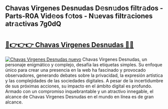 ## Chavas Virgenes Desnudas D𝚎sn𝚞dos filtr𝚊dos - Parts-R0A Vid𝚎os f𝚘tos - N𝚞evas filtr𝚊ciones atr𝚊ctivas 7g0dQ

# <h2><a href="http://mb665ty.tromn.icu/?c=Chavas+Virgenes+Desnudas">🔗👉👉👉 Chavas Virgenes Desnudas 🔗🔗</a></h2>

[![Chavas Virgenes Desnudas nuevo](https://i.imgur.com/pEAQMta.gif)](http://mb665ty.tromn.icu/?c=Chavas+Virgenes+Desnudas)
Chavas Virgenes Desnudas, un personaje enigmático y complejo, desafía las etiquetas simples. Su enfoque único para crear una presencia en la web ha fascinado y provocado observadores, generando debates sobre la privacidad, la expresión artística y las complejidades de las sociedades digitales. A pesar de la incertidumbre de sus próximas acciones, su impacto en el ámbito digital es profundo. Armado con un compromiso inquebrantable y un atractivo innegable, el alcance de Chavas Virgenes Desnudas en el mundo en línea es de gran alcance.
